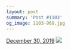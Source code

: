 ```yaml
---
layout: post
summary: 'Post #1103'
og_image: 1103-960.jpg
---
```


<p>
  <time>
    <a href="/1103">December 30, 2019</a>
  </time>
  <a href="/1103">
    <img src="{{ site.assets_url }}/1103-480.jpg" srcset="{{ site.assets_url }}/1103-240.jpg 240w, {{ site.assets_url }}/1103-480.jpg 480w, {{ site.assets_url }}/1103-720.jpg 720w, {{ site.assets_url }}/1103-960.jpg 960w" sizes="(min-width: 700px) 50vw, calc(100vw - 2rem)" />
  </a>
</p>

